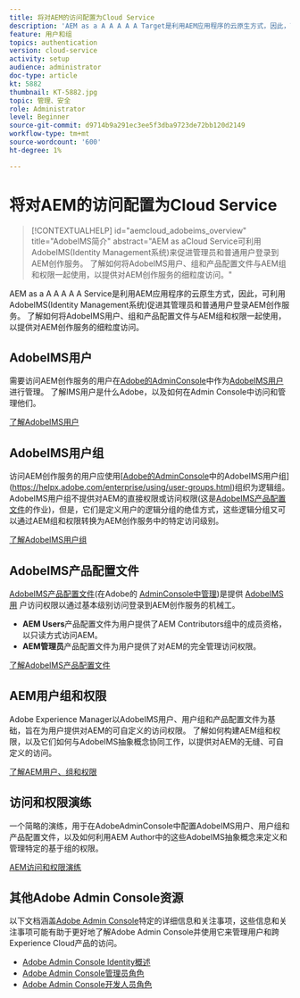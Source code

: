 ```yaml
---
title: 将对AEM的访问配置为Cloud Service
description: 'AEM as a A A A A A Target是利用AEM应用程序的云原生方式，因此，可利用AdobeIMS(Identity Management系统)来促进管理员和普通用户登录到AEM创作服务。 了解如何将AdobeIMS用户、用户组和产品配置文件与AEM组和权限结合使用，以提供对AEM作者的特定访问权限。  '
feature: 用户和组
topics: authentication
version: cloud-service
activity: setup
audience: administrator
doc-type: article
kt: 5882
thumbnail: KT-5882.jpg
topic: 管理、安全
role: Administrator
level: Beginner
source-git-commit: d9714b9a291ec3ee5f3dba9723de72bb120d2149
workflow-type: tm+mt
source-wordcount: '600'
ht-degree: 1%

---
```



# 将对AEM的访问配置为Cloud Service

>[!CONTEXTUALHELP]
>id="aemcloud_adobeims_overview"
>title="AdobeIMS简介"
>abstract="AEM as aCloud Service可利用AdobeIMS(Identity Management系统)来促进管理员和普通用户登录到AEM创作服务。 了解如何将AdobeIMS用户、组和产品配置文件与AEM组和权限一起使用，以提供对AEM创作服务的细粒度访问。"

AEM as a A A A A A Service是利用AEM应用程序的云原生方式，因此，可利用AdobeIMS(Identity Management系统)促进其管理员和普通用户登录AEM创作服务。 了解如何将AdobeIMS用户、组和产品配置文件与AEM组和权限一起使用，以提供对AEM创作服务的细粒度访问。

## AdobeIMS用户

需要访问AEM创作服务的用户在[Adobe的AdminConsole](https://adminconsole.adobe.com)中作为[AdobeIMS用户](https://helpx.adobe.com/cn/enterprise/using/set-up-identity.html)进行管理。 了解IMS用户是什么Adobe，以及如何在Admin Console中访问和管理他们。

[了解AdobeIMS用户](./adobe-ims-users.md)

## AdobeIMS用户组

访问AEM创作服务的用户应使用[[Adobe的AdminConsole](https://adminconsole.adobe.com)中的AdobeIMS用户组](https://helpx.adobe.com/enterprise/using/user-groups.html)组织为逻辑组。 AdobeIMS用户组不提供对AEM的直接权限或访问权限(这是[AdobeIMS产品配置文件](#adobe-ims-product-profiles)的作业)，但是，它们是定义用户的逻辑分组的绝佳方式，这些逻辑分组又可以通过AEM组和权限转换为AEM创作服务中的特定访问级别。

[了解AdobeIMS用户组](./adobe-ims-user-groups.md)

## AdobeIMS产品配置文件

[AdobeIMS产品配置文件](https://helpx.adobe.com/enterprise/using/manage-permissions-and-roles.html)(在Adobe的 [AdminConsole中管理](https://adminconsole.adobe.com))是提供 [AdobeIMS用](#adobe-ims-users) 户访问权限以通过基本级别访问登录到AEM创作服务的机械工。

+ __AEM Users__&#x200B;产品配置文件为用户提供了AEM Contributors组中的成员资格，以只读方式访问AEM。
+ __AEM管理员__&#x200B;产品配置文件为用户提供了对AEM的完全管理访问权限。

[了解AdobeIMS产品配置文件](./adobe-ims-product-profiles.md)

## AEM用户组和权限

Adobe Experience Manager以AdobeIMS用户、用户组和产品配置文件为基础，旨在为用户提供对AEM的可自定义的访问权限。 了解如何构建AEM组和权限，以及它们如何与AdobeIMS抽象概念协同工作，以提供对AEM的无缝、可自定义的访问。

[了解AEM用户、组和权限](./aem-users-groups-and-permissions.md)

## 访问和权限演练

一个简略的演练，用于在AdobeAdminConsole中配置AdobeIMS用户、用户组和产品配置文件，以及如何利用AEM Author中的这些AdobeIMS抽象概念来定义和管理特定的基于组的权限。

[AEM访问和权限演练](./walk-through.md)

## 其他Adobe Admin Console资源

以下文档涵盖[Adobe Admin Console](https://adminconsole.adobe.com)特定的详细信息和关注事项，这些信息和关注事项可能有助于更好地了解Adobe Admin Console并使用它来管理用户和跨Experience Cloud产品的访问。

+ [Adobe Admin Console Identity概述](https://helpx.adobe.com/enterprise/using/identity.html)
+ [Adobe Admin Console管理员角色](https://helpx.adobe.com/enterprise/using/admin-roles.html)
+ [Adobe Admin Console开发人员角色](https://helpx.adobe.com/enterprise/using/manage-developers.html)